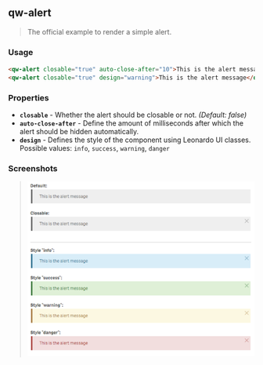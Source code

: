 ## qw-alert

> The official example to render a simple alert.


### Usage

```html
<qw-alert closable="true" auto-close-after="10">This is the alert message</qw-alert>
<qw-alert closable="true" design="warning">This is the alert message</qw-alert>
```

### Properties

- **`closable`** - Whether the alert should be closable or not. *(Default: false)*
- **`auto-close-after`** - Define the amount of milliseconds after which the alert should be hidden automatically.
- **`design`** - Defines the style of the component using Leonardo UI classes.  
Possible values: `info`, `success`, `warning`, `danger`

### Screenshots

> ![](docs/images/qw-alert--screenshot.png)
